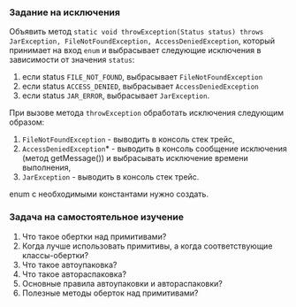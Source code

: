 
### Задание на исключения

Объявить
метод `static void throwException(Status status) throws JarException, FileNotFoundException, AccessDeniedException`,
который принимает на вход `enum` и выбрасывает следующие исключения в зависимости от значения `status`:

1. если status `FILE_NOT_FOUND`, выбрасывает `FileNotFoundException`
2. если status `ACCESS_DENIED`, выбрасывает `AccessDeniedException`
3. если status `JAR_ERROR`, выбрасывает `JarException`.

При вызове метода `throwException` обработать исключения следующим образом:

1. `FileNotFoundException` - выводить в консоль стек трейс,
2. `AccessDeniedException`* - выводить в консоль сообщение исключения (метод getMessage()) и выбрасывать исключение
   времени выполнения,
3. `JarException` - выводить в консоль стек трейс.

enum с необходимыми константами нужно создать.


### Задача на самостоятельное изучение

1. Что такое обертки над примитивами?
2. Когда лучше использовать примитивы, а когда соответствующие классы-обертки?
3. Что такое автоупаковка?
4. Что такое автораспаковка?
5. Основные правила автоупаковки и автораспаковки?
6. Полезные методы оберток над примитивами?